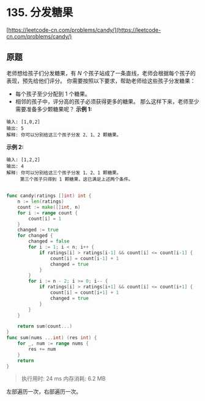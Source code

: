 # 135. 分发糖果
[https://leetcode-cn.com/problems/candy/](https://leetcode-cn.com/problems/candy/) 
## 原题
老师想给孩子们分发糖果，有 *N* 个孩子站成了一条直线，老师会根据每个孩子的表现，预先给他们评分。
你需要按照以下要求，帮助老师给这些孩子分发糖果：
- 每个孩子至少分配到 1 个糖果。
- 相邻的孩子中，评分高的孩子必须获得更多的糖果。
那么这样下来，老师至少需要准备多少颗糖果呢？
**示例 1:** 
```
输入: [1,0,2]
输出: 5
解释: 你可以分别给这三个孩子分发 2、1、2 颗糖果。
```
**示例 2:** 
```
输入: [1,2,2]
输出: 4
解释: 你可以分别给这三个孩子分发 1、2、1 颗糖果。
     第三个孩子只得到 1 颗糖果，这已满足上述两个条件。
```


## 
```go
func candy(ratings []int) int {
	n := len(ratings)
	count := make([]int, n)
	for i := range count {
		count[i] = 1
	}
	changed := true
	for changed {
		changed = false
		for i := 1; i < n; i++ {
			if ratings[i] > ratings[i-1] && count[i] <= count[i-1] {
				count[i] = count[i-1] + 1
				changed = true
			}
		}
		for i := n - 2; i >= 0; i-- {
			if ratings[i] > ratings[i+1] && count[i] <= count[i+1] {
				count[i] = count[i+1] + 1
				changed = true
			}
		}
	}

	return sum(count...)
}
func sum(nums ...int) (res int) {
	for _, num := range nums {
		res += num
	}
	return
}
```
>执行用时: 24 ms
内存消耗: 6.2 MB

左部遍历一次，右部遍历一次。
